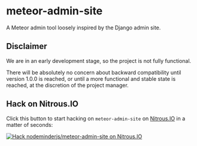 meteor-admin-site
=================

A Meteor admin tool loosely inspired by the Django admin site.


Disclaimer
----------

We are in an early development stage, so the project is not fully functional.

There will be absolutely no concern about backward compatibility until version 1.0.0 is reached,
or until a more functional and stable state is reached, at the discretion of the project manager.


Hack on Nitrous.IO
------------------

Click this button to start hacking on ```meteor-admin-site``` on [Nitrous.IO](https://www.nitrous.io/?utm_source=github.com&utm_campaign=meteor-admin-site&utm_medium=hackonnitrous) in a matter of seconds:

[![Hack nodeminderjs/meteor-admin-site on Nitrous.IO](https://d3o0mnbgv6k92a.cloudfront.net/assets/hack-l-v1-3cc067e71372f6045e1949af9d96095b.png)](https://www.nitrous.io/hack_button?source=embed&runtime=nodejs&repo=nodeminderjs%2Fmeteor-admin-site&file_to_open=README.nitrous.md)
